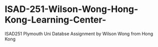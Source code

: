 # ISAD-251-Wilson-Wong-Hong-Kong-Learning-Center-
ISAD251 Plymouth Uni Databse Assignment by Wilson Wong from Hong Kong

